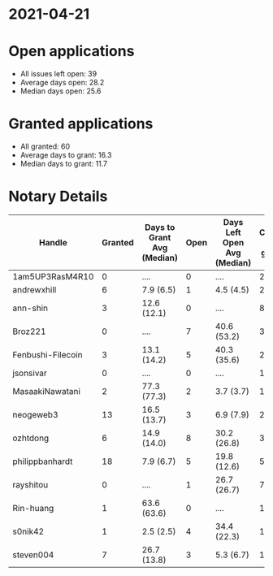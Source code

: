 2021-04-21
==========

# Open applications

- All issues left open: 39
- Average days open: 28.2
- Median days open: 25.6

# Granted applications

- All granted: 60
- Average days to grant: 16.3
- Median days to grant: 11.7

# Notary Details

| Handle            |   Granted | Days to Grant Avg (Median)   |   Open | Days Left Open Avg (Median)   |   Closed (no grant) |
|-------------------|-----------|------------------------------|--------|-------------------------------|---------------------|
| 1am5UP3RasM4R10   |         0 | ....                         |      0 | ....                          |                   2 |
| andrewxhill       |         6 | 7.9  (6.5)                   |      1 | 4.5  (4.5)                    |                  27 |
| ann-shin          |         3 | 12.6  (12.1)                 |      0 | ....                          |                   8 |
| Broz221           |         0 | ....                         |      7 | 40.6  (53.2)                  |                   3 |
| Fenbushi-Filecoin |         3 | 13.1  (14.2)                 |      5 | 40.3  (35.6)                  |                  29 |
| jsonsivar         |         0 | ....                         |      0 | ....                          |                  13 |
| MasaakiNawatani   |         2 | 77.3  (77.3)                 |      2 | 3.7  (3.7)                    |                  13 |
| neogeweb3         |        13 | 16.5  (13.7)                 |      3 | 6.9  (7.9)                    |                  26 |
| ozhtdong          |         6 | 14.9  (14.0)                 |      8 | 30.2  (26.8)                  |                  32 |
| philippbanhardt   |        18 | 7.9  (6.7)                   |      5 | 19.8  (12.6)                  |                  55 |
| rayshitou         |         0 | ....                         |      1 | 26.7  (26.7)                  |                   7 |
| Rin-huang         |         1 | 63.6  (63.6)                 |      0 | ....                          |                   1 |
| s0nik42           |         1 | 2.5  (2.5)                   |      4 | 34.4  (22.3)                  |                  14 |
| steven004         |         7 | 26.7  (13.8)                 |      3 | 5.3  (6.7)                    |                  17 |